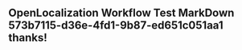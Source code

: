<properties
ms.topic="hero-topic1"
ms.test1="hero-topic"
ms.test2="test"/>

## OpenLocalization Workflow Test MarkDown 573b7115-d36e-4fd1-9b87-ed651c051aa1 thanks!
